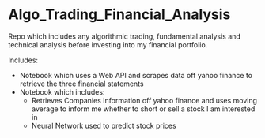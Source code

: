 # Algo_Trading_Financial_Analysis
Repo which includes any algorithmic trading, fundamental analysis and technical analysis before investing into my financial portfolio.

Includes:

- Notebook which uses a Web API and scrapes data off yahoo finance to retrieve the three financial statements
- Notebook which includes:
    - Retrieves Companies Information off yahoo finance and uses moving average to inform me whether to short or sell a stock I am interested in
    - Neural Network used to predict stock prices
